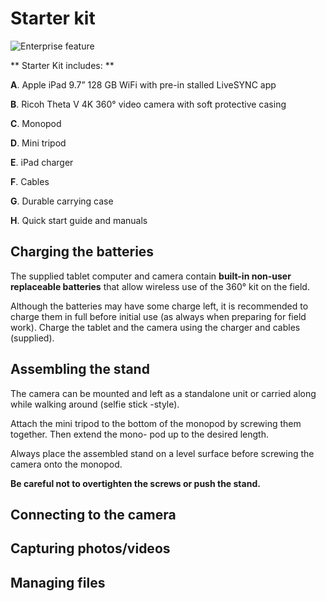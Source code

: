 # Starter kit

![Enterprise feature](../img/kit_items.png)

** Starter Kit includes:  **

**A**. Apple iPad 9.7” 128 GB WiFi with pre-in stalled LiveSYNC app

**B**. Ricoh Theta V 4K 360° video camera with soft protective casing

**C**. Monopod

**D**. Mini tripod

**E**. iPad charger

**F**. Cables

**G**. Durable carrying case

**H**. Quick start guide and manuals

## Charging the batteries

The supplied tablet computer and camera contain **built-in non-user replaceable batteries** that allow wireless use of the 360° kit on the field.

Although the batteries may have some charge left, it is recommended to charge them in full before initial use (as always when preparing for field work).
Charge the tablet and the camera using the charger and cables (supplied).

## Assembling the stand

The camera can be mounted and left as a standalone unit or carried along while walking around (selfie stick -style).

Attach the mini tripod to the bottom of the monopod by screwing them together. Then extend the mono- pod up to the desired length.

Always place the assembled stand on a level surface before screwing the camera onto the monopod.

**Be careful not to overtighten the screws or push the stand.**


## Connecting to the camera

## Capturing photos/videos

## Managing files

